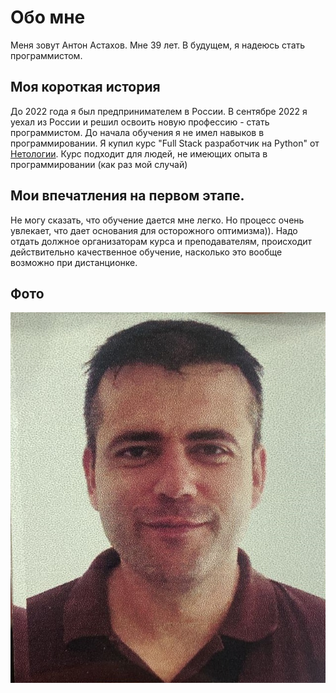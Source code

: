 # Обо мне
Меня зовут Антон Астахов. Мне 39 лет. В будущем, я надеюсь стать программистом.
## Моя короткая история
До 2022 года я был предпринимателем в России. В сентябре 2022 я уехал из России и решил освоить новую профессию - стать программистом. До начала обучения я не имел  навыков в программировании. Я купил курс "Full Stack разработчик на Python" от [Нетологии](https://netology.ru
). Курс подходит для людей, не имеющих опыта в программировании (как раз мой случай) 
## Мои впечатления на первом этапе.
Не могу сказать, что обучение дается мне легко. Но процесс очень увлекает, что дает основания для осторожного оптимизма)). Надо отдать должное организаторам курса и преподавателям, происходит действительно качественное обучение, насколько это вообще возможно при дистанционке.  
## Фото

![](https://raw.githubusercontent.com/Evgenich26/Portfolio/main/%D1%84%D0%BE%D1%82%D0%BE.jpg)